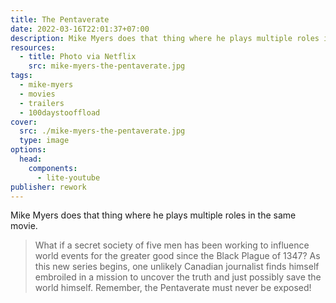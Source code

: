 ```yaml
---
title: The Pentaverate
date: 2022-03-16T22:01:37+07:00
description: Mike Myers does that thing where he plays multiple roles in the same movie.
resources:
  - title: Photo via Netflix
    src: mike-myers-the-pentaverate.jpg
tags:
  - mike-myers
  - movies
  - trailers
  - 100daystooffload
cover:
  src: ./mike-myers-the-pentaverate.jpg
  type: image
options:
  head:
    components:
      - lite-youtube
publisher: rework
---
```


Mike Myers does that thing where he plays multiple roles in the same movie.

> What if a secret society of five men has been working to influence world events for the greater good since the Black Plague of 1347? As this new series begins, one unlikely Canadian journalist finds himself embroiled in a mission to uncover the truth and just possibly save the world himself. Remember, the Pentaverate must never be exposed!

<lite-youtube videoid="EgNwhFlCwwI" />
